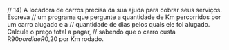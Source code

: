 // 14) A locadora de carros precisa da sua ajuda para cobrar seus serviços. Escreva 
// um programa que pergunte a quantidade de Km percorridos por um carro alugado e a 
// quantidade de dias pelos quais ele foi alugado. Calcule o preço total a pagar, 
// sabendo que o carro custa R$90 por dia e R$0,20 por Km rodado.